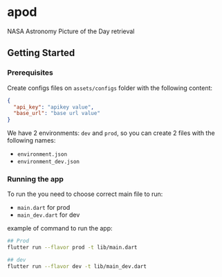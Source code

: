 # apod

NASA Astronomy Picture of the Day retrieval

## Getting Started


### Prerequisites

Create configs files on `assets/configs` folder with the following content:

```json
{
  "api_key": "apikey value",
  "base_url": "base url value"
}
```

We have 2 environments: `dev` and `prod`, so you can create 2 files with the following names:

 - `environment.json`
 - `environment_dev.json`

### Running the app

To run the you need to choose correct main file to run:

 - `main.dart` for prod
 - `main_dev.dart` for dev

example of command to run the app:

```bash
## Prod
flutter run --flavor prod -t lib/main.dart

## dev
flutter run --flavor dev -t lib/main_dev.dart

```
